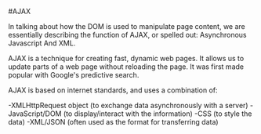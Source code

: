 #AJAX

In talking about how the DOM is used to manipulate page content, we are essentially describing the function of AJAX, or spelled out: Asynchronous Javascript And XML.

AJAX is a technique for creating fast, dynamic web pages. It allows us to update parts of a web page without reloading the page. It was first made popular with Google's predictive search.

AJAX is based on internet standards, and uses a combination of:

-XMLHttpRequest object (to exchange data asynchronously with a server)
-JavaScript/DOM (to display/interact with the information)
-CSS (to style the data)
-XML/JSON (often used as the format for transferring data)